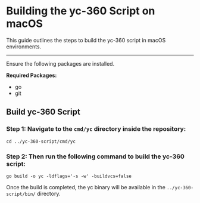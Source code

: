 ﻿# Building the yc-360 Script on macOS

This guide outlines the steps to build the yc-360 script in macOS environments.

---
Ensure the following packages are installed.

**Required Packages:**
- go
- git

## Build yc-360 Script

### Step 1:  Navigate to the `cmd/yc` directory inside the repository:
```
cd ../yc-360-script/cmd/yc
```
### Step 2: Then run the following command to build the yc-360 script:
```
go build -o yc -ldflags='-s -w' -buildvcs=false
```
Once the build is completed, the yc binary will be available in the `../yc-360-script/bin/` directory.
